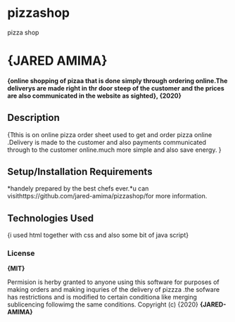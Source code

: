 # pizzashop
pizza shop
# {JARED AMIMA}
#### {online shopping of pizaa that is done simply through ordering online.The deliverys are made right in thr door steep of the customer and the prices are also communicated in the website as sighted}, {2020}
## Description
{Tthis is on online pizza order sheet used to get and order pizza online .Delivery is made to the customer and also payments communicated through to the customer online.much more simple and also save energy. }
## Setup/Installation Requirements
*handely prepared by the best chefs ever.*u can visithttps://github.com/jared-amima/pizzashop/for more information.
## Technologies Used
{i used html together with css and also some bit of java script}
### License
**{MIT}**


Permision is herby granted to anyone using this software for purposes of making orders and making inquries of the delivery of pizzza .the sofware has restrictions and is modified to certain conditiona like merging sublicencing followimg the same conditions.
Copyright (c) {2020} **{JARED-AMIMA}**
  
